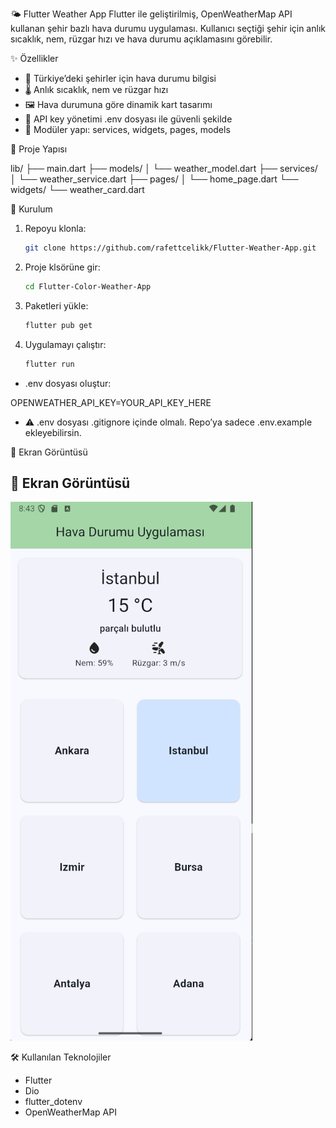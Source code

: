 🌤️ Flutter Weather App
Flutter ile geliştirilmiş, OpenWeatherMap API kullanan şehir bazlı hava durumu uygulaması.
Kullanıcı seçtiği şehir için anlık sıcaklık, nem, rüzgar hızı ve hava durumu açıklamasını görebilir.

✨ Özellikler

- 📍 Türkiye’deki şehirler için hava durumu bilgisi
- 🌡️ Anlık sıcaklık, nem ve rüzgar hızı
- 🖼️ Hava durumuna göre dinamik kart tasarımı
- 🔑 API key yönetimi .env dosyası ile güvenli şekilde
- 🧩 Modüler yapı: services, widgets, pages, models

📂 Proje Yapısı

lib/
├── main.dart
├── models/
│ └── weather_model.dart
├── services/
│ └── weather_service.dart
├── pages/
│ └── home_page.dart
└── widgets/
└── weather_card.dart

🚀 Kurulum

1. Repoyu klonla:

   ```bash
   git clone https://github.com/rafettcelikk/Flutter-Weather-App.git

   ```

2. Proje klsörüne gir:

   ```bash
   cd Flutter-Color-Weather-App

   ```

3. Paketleri yükle:

   ```bash
   flutter pub get

   ```

4. Uygulamayı çalıştır:

   ```bash
   flutter run

   ```

- .env dosyası oluştur:

OPENWEATHER_API_KEY=YOUR_API_KEY_HERE

- ⚠️ .env dosyası .gitignore içinde olmalı. Repo’ya sadece .env.example ekleyebilirsin.

📸 Ekran Görüntüsü

## 📸 Ekran Görüntüsü

![Uygulama Ekran Görüntüsü](assets/images/screenshot.png)

🛠️ Kullanılan Teknolojiler

- Flutter
- Dio
- flutter_dotenv
- OpenWeatherMap API
